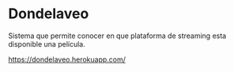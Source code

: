 # Dondelaveo
Sistema que permite conocer en que plataforma de streaming esta disponible una película.

https://dondelaveo.herokuapp.com/
